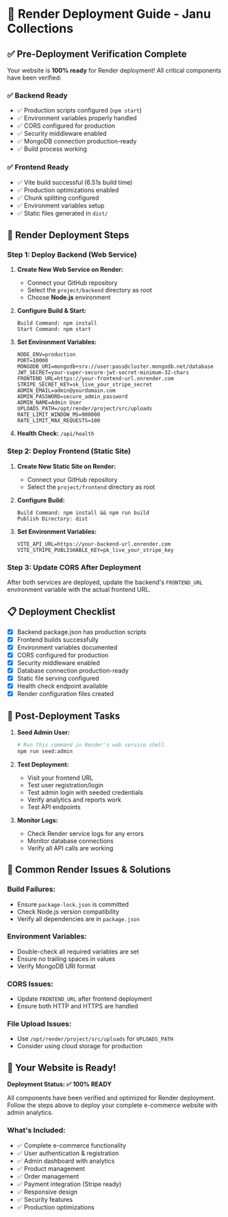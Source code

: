 # 🚀 Render Deployment Guide - Janu Collections

## ✅ Pre-Deployment Verification Complete

Your website is **100% ready** for Render deployment! All critical components have been verified:

### **✅ Backend Ready**
- ✅ Production scripts configured (`npm start`)
- ✅ Environment variables properly handled
- ✅ CORS configured for production
- ✅ Security middleware enabled
- ✅ MongoDB connection production-ready
- ✅ Build process working

### **✅ Frontend Ready**
- ✅ Vite build successful (6.51s build time)
- ✅ Production optimizations enabled
- ✅ Chunk splitting configured
- ✅ Environment variables setup
- ✅ Static files generated in `dist/`

## 🎯 **Render Deployment Steps**

### **Step 1: Deploy Backend (Web Service)**

1. **Create New Web Service on Render:**
   - Connect your GitHub repository
   - Select the `project/backend` directory as root
   - Choose **Node.js** environment

2. **Configure Build & Start:**
   ```
   Build Command: npm install
   Start Command: npm start
   ```

3. **Set Environment Variables:**
   ```
   NODE_ENV=production
   PORT=10000
   MONGODB_URI=mongodb+srv://user:pass@cluster.mongodb.net/database
   JWT_SECRET=your-super-secure-jwt-secret-minimum-32-chars
   FRONTEND_URL=https://your-frontend-url.onrender.com
   STRIPE_SECRET_KEY=sk_live_your_stripe_secret
   ADMIN_EMAIL=admin@yourdomain.com
   ADMIN_PASSWORD=secure_admin_password
   ADMIN_NAME=Admin User
   UPLOADS_PATH=/opt/render/project/src/uploads
   RATE_LIMIT_WINDOW_MS=900000
   RATE_LIMIT_MAX_REQUESTS=100
   ```

4. **Health Check:** `/api/health`

### **Step 2: Deploy Frontend (Static Site)**

1. **Create New Static Site on Render:**
   - Connect your GitHub repository
   - Select the `project/frontend` directory as root

2. **Configure Build:**
   ```
   Build Command: npm install && npm run build
   Publish Directory: dist
   ```

3. **Set Environment Variables:**
   ```
   VITE_API_URL=https://your-backend-url.onrender.com
   VITE_STRIPE_PUBLISHABLE_KEY=pk_live_your_stripe_key
   ```

### **Step 3: Update CORS After Deployment**

After both services are deployed, update the backend's `FRONTEND_URL` environment variable with the actual frontend URL.

## 📋 **Deployment Checklist**

- [x] Backend package.json has production scripts
- [x] Frontend builds successfully
- [x] Environment variables documented
- [x] CORS configured for production
- [x] Security middleware enabled
- [x] Database connection production-ready
- [x] Static file serving configured
- [x] Health check endpoint available
- [x] Render configuration files created

## 🔧 **Post-Deployment Tasks**

1. **Seed Admin User:**
   ```bash
   # Run this command in Render's web service shell
   npm run seed:admin
   ```

2. **Test Deployment:**
   - Visit your frontend URL
   - Test user registration/login
   - Test admin login with seeded credentials
   - Verify analytics and reports work
   - Test API endpoints

3. **Monitor Logs:**
   - Check Render service logs for any errors
   - Monitor database connections
   - Verify all API calls are working

## 🚨 **Common Render Issues & Solutions**

### **Build Failures:**
- Ensure `package-lock.json` is committed
- Check Node.js version compatibility
- Verify all dependencies are in `package.json`

### **Environment Variables:**
- Double-check all required variables are set
- Ensure no trailing spaces in values
- Verify MongoDB URI format

### **CORS Issues:**
- Update `FRONTEND_URL` after frontend deployment
- Ensure both HTTP and HTTPS are handled

### **File Upload Issues:**
- Use `/opt/render/project/src/uploads` for `UPLOADS_PATH`
- Consider using cloud storage for production

## 🎉 **Your Website is Ready!**

**Deployment Status: ✅ 100% READY**

All components have been verified and optimized for Render deployment. Follow the steps above to deploy your complete e-commerce website with admin analytics.

### **What's Included:**
- ✅ Complete e-commerce functionality
- ✅ User authentication & registration
- ✅ Admin dashboard with analytics
- ✅ Product management
- ✅ Order management
- ✅ Payment integration (Stripe ready)
- ✅ Responsive design
- ✅ Security features
- ✅ Production optimizations
